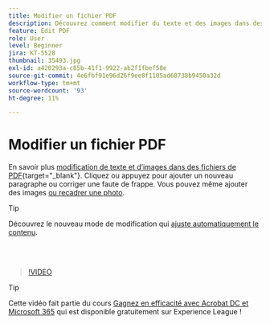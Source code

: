 ```yaml
---
title: Modifier un fichier PDF
description: Découvrez comment modifier du texte et des images dans des fichiers de PDF
feature: Edit PDF
role: User
level: Beginner
jira: KT-5528
thumbnail: 35493.jpg
exl-id: a420293a-c85b-41f1-9922-ab2f1fbef58e
source-git-commit: 4e6fbf91e96d26f9ee8f1105ad68738b9450a32d
workflow-type: tm+mt
source-wordcount: '93'
ht-degree: 11%

---
```


# Modifier un fichier PDF

En savoir plus [modification de texte et d’images dans des fichiers de PDF](https://www.adobe.com/fr/acrobat/online/pdf-editor.html){target="_blank"}. Cliquez ou appuyez pour ajouter un nouveau paragraphe ou corriger une faute de frappe. Vous pouvez même ajouter des images [ou recadrer une photo](https://www.adobe.com/acrobat/online/crop-pdf.html).

>[!TIP]
>
>Découvrez le nouveau mode de modification qui [ajuste automatiquement le contenu](auto-adjust-layout.md).

<br> 

>[!VIDEO](https://video.tv.adobe.com/v/35493?quality=12&learn=on&hidetitle=true)

>[!TIP]
>
>Cette vidéo fait partie du cours [Gagnez en efficacité avec Acrobat DC et Microsoft 365](https://experienceleague.adobe.com/?recommended=Acrobat-U-1-2021.microsoft365) qui est disponible gratuitement sur Experience League !
